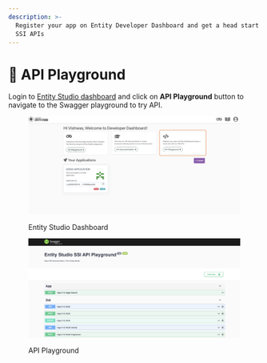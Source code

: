 ```yaml
---
description: >-
  Register your app on Entity Developer Dashboard and get a head start with our
  SSI APIs
---
```


# 🎰 API Playground

Login to [Entity Studio dashboard](https://entity.hypersign.id/) and click on **API Playground** button to navigate to the Swagger playground to try API.

<figure><img src="../.gitbook/assets/image (18) (1).png" alt=""><figcaption><p>Entity Studio Dashboard</p></figcaption></figure>

<figure><img src="../.gitbook/assets/image (2) (1) (1) (1) (1) (1) (1) (1) (1).png" alt=""><figcaption><p>API Playground</p></figcaption></figure>

